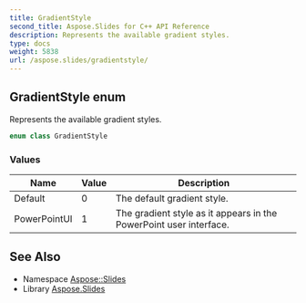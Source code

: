 ```yaml
---
title: GradientStyle
second_title: Aspose.Slides for C++ API Reference
description: Represents the available gradient styles.
type: docs
weight: 5838
url: /aspose.slides/gradientstyle/
---
```

## GradientStyle enum


Represents the available gradient styles.

```cpp
enum class GradientStyle
```

### Values

| Name | Value | Description |
| --- | --- | --- |
| Default | 0 | The default gradient style. |
| PowerPointUI | 1 | The gradient style as it appears in the PowerPoint user interface. |

## See Also

* Namespace [Aspose::Slides](../)
* Library [Aspose.Slides](../../)